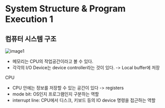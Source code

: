 # System Structure & Program Execution 1

## 컴퓨터 시스템 구조

![image1](https://user-images.githubusercontent.com/49144662/154898073-f9ac6b7d-5fd8-45e7-8acd-c59a0619ab5d.png)

-   메모리는 CPU의 작업공간이라고 볼 수 있다.
-   각각의 I/O Device는 device controller라는 것이 있다. -> Local buffer에 저장

CPU

-   CPU 안에는 정보를 저장할 수 있는 공간이 있다 -> registers
-   mode bit: OS인지 프로그램인지 구분하는 역할
-   interrupt line: CPU에서 디스크, 키보드 등의 IO device 명령을 접근하는 역할
